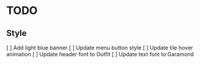 # TODO

## Style
[ ] Add light blue banner
[ ] Update menu button style
[ ] Update tile hover animation
[ ] Update header font to Outfit
[ ] Update text font to Garamond